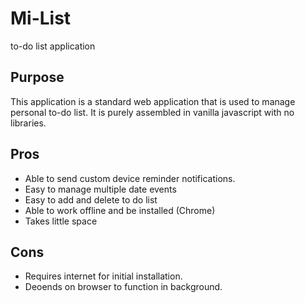 # Mi-List
to-do list application
## Purpose 
This application is a standard web application that is used to manage personal to-do list. 
It is purely assembled in vanilla javascript with no libraries. 
## Pros
- Able to send custom device reminder notifications. 
- Easy to manage multiple date events
- Easy to add and delete to do list
- Able to work offline and be installed (Chrome)
- Takes little space
## Cons
- Requires internet for initial installation. 
- Deoends on browser to function in background. 

